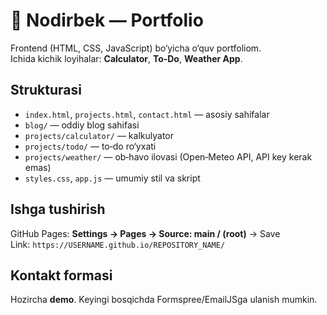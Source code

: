 # 🌟 Nodirbek — Portfolio

Frontend (HTML, CSS, JavaScript) bo‘yicha o‘quv portfoliom.  
Ichida kichik loyihalar: **Calculator**, **To‑Do**, **Weather App**.

## Strukturasi
- `index.html`, `projects.html`, `contact.html` — asosiy sahifalar
- `blog/` — oddiy blog sahifasi
- `projects/calculator/` — kalkulyator
- `projects/todo/` — to‑do ro‘yxati
- `projects/weather/` — ob‑havo ilovasi (Open‑Meteo API, API key kerak emas)
- `styles.css`, `app.js` — umumiy stil va skript

## Ishga tushirish
GitHub Pages: **Settings → Pages → Source: main / (root)** → Save  
Link: `https://USERNAME.github.io/REPOSITORY_NAME/`

## Kontakt formasi
Hozircha **demo**. Keyingi bosqichda Formspree/EmailJSga ulanish mumkin.
